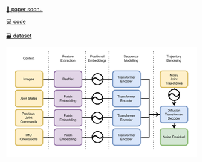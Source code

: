 [📄 paper soon..]()

[💻 code](https://github.com/bit-bots/SoccerDiffusion)

[🗃️ dataset](https://data.bit-bots.de/soccer_diffusion_dataset.sqlite3)

![image](assets/architecture.png)


